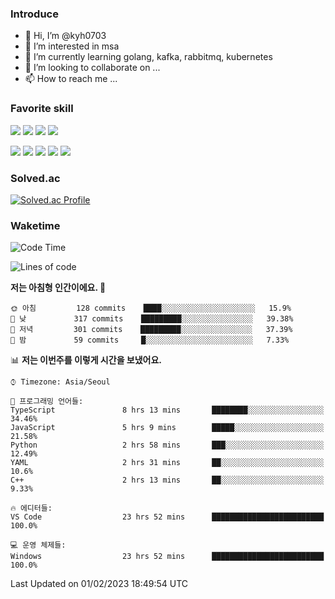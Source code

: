 ### Introduce

<!---
kyh0703/kyh0703 is a ✨ special ✨ repository because its `README.md` (this file) appears on your GitHub profile.
You can click the Preview link to take a look at your changes.
--->

- 👋 Hi, I’m @kyh0703
- 👀 I’m interested in msa
- 🌱 I’m currently learning golang, kafka, rabbitmq, kubernetes
- 💞️ I’m looking to collaborate on ...
- 📫 How to reach me ...



### Favorite skill

<img src="https://img.shields.io/badge/C-000000?style=flat&logo=c&logoColor=A8B9CC" /> <img src="https://img.shields.io/badge/C++-000000?style=flat&logo=c%2B%2B&logoColor=00599C" /> <img src="https://img.shields.io/badge/Go-000000?style=flat&logo=go&logoColor=00ADD8" /> <img src="https://img.shields.io/badge/nodejs-000000?style=flat&logo=node.js&logoColor=A8B9CC" />

<img src="https://img.shields.io/badge/Docker-000000?style=flat&logo=docker&logoColor=2496ED"/> <img src="https://img.shields.io/badge/Kubernetes-000000?style=flat&logo=kubernetes&logoColor=326CE5"/> <img src="https://img.shields.io/badge/rancher-000000?style=flat&logo=rancher&logoColor=0075A8"/> <img src="https://img.shields.io/badge/harbor-000000?style=flat&logo=harbor&logoColor=60B932"/> <img src="https://img.shields.io/badge/ceph-000000?style=flat&logo=ceph&logoColor=EF5C55"/>

### Solved.ac

[![Solved.ac Profile](http://mazassumnida.wtf/api/generate_badge?boj=kyh0703)](https://solved.ac/kyh0703)

### Waketime

<!--START_SECTION:waka-->
![Code Time](http://img.shields.io/badge/Code%20Time-1%2C553%20hrs%2030%20mins-blue)

![Lines of code](https://img.shields.io/badge/%EC%A0%80%EB%8A%94%20%EC%97%AC%ED%83%9C%EA%B9%8C%EC%A7%80%20-2%20Million%20%EC%A4%84%EC%9D%98%20%EC%BD%94%EB%93%9C%EB%A5%BC%20%EC%9E%91%EC%84%B1%ED%96%88%EC%96%B4%EC%9A%94.-blue)

**저는 아침형 인간이에요. 🐤** 

```text
🌞 아침         128 commits    ████░░░░░░░░░░░░░░░░░░░░░   15.9% 
🌆 낮　         317 commits    █████████░░░░░░░░░░░░░░░░   39.38% 
🌃 저녁         301 commits    █████████░░░░░░░░░░░░░░░░   37.39% 
🌙 밤　         59 commits     █░░░░░░░░░░░░░░░░░░░░░░░░   7.33%

```


📊 **저는 이번주를 이렇게 시간을 보냈어요.** 

```text
⌚︎ Timezone: Asia/Seoul

💬 프로그래밍 언어들: 
TypeScript               8 hrs 13 mins       ████████░░░░░░░░░░░░░░░░░   34.46% 
JavaScript               5 hrs 9 mins        █████░░░░░░░░░░░░░░░░░░░░   21.58% 
Python                   2 hrs 58 mins       ███░░░░░░░░░░░░░░░░░░░░░░   12.49% 
YAML                     2 hrs 31 mins       ██░░░░░░░░░░░░░░░░░░░░░░░   10.6% 
C++                      2 hrs 13 mins       ██░░░░░░░░░░░░░░░░░░░░░░░   9.33%

🔥 에디터들: 
VS Code                  23 hrs 52 mins      █████████████████████████   100.0%

💻 운영 체제들: 
Windows                  23 hrs 52 mins      █████████████████████████   100.0%

```


 Last Updated on 01/02/2023 18:49:54 UTC
<!--END_SECTION:waka-->
